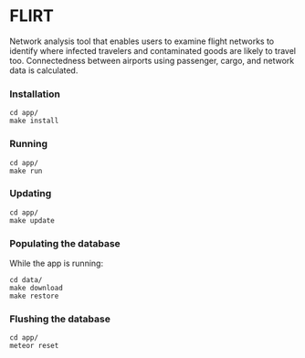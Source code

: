 # FLIRT

Network analysis tool that enables users to examine flight networks to identify where infected travelers and contaminated goods are likely to travel too. Connectedness between airports using passenger, cargo, and network data is calculated.

### Installation

```
cd app/
make install
```

### Running

```
cd app/
make run
```

### Updating

```
cd app/
make update
```

### Populating the database

While the app is running:

```
cd data/
make download
make restore
```


### Flushing the database

```
cd app/
meteor reset
```
